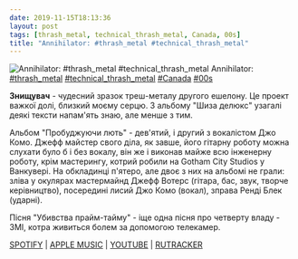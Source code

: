 ```yaml
---
date: 2019-11-15T18:13:36
layout: post
tags: [thrash_metal, technical_thrash_metal, Canada, 00s]
title: "Annihilator: #thrash_metal #technical_thrash_metal"
---
```

![Annihilator: #thrash_metal #technical_thrash_metal](https://i.scdn.co/image/ab67616d0000b273a0609ce41b25eac95ef1eb94)
Annihilator: [#thrash_metal](/tags/#thrash_metal) [#technical_thrash_metal](/tags/#technical_thrash_metal) [#Canada](/tags/#Canada) [#00s](/tags/#00s)

**Знищувач** - чудесний зразок треш-металу другого ешелону. Це проект важкої долі, близкий моєму серцю. З альбому &quot;Шиза делюкс&quot; узагалі деякі тексти напам&#39;ять знаю, але менше з тим.

Альбом &quot;Пробуджуючи лють&quot; - дев&#39;ятий, і другий з вокалістом Джо Комо. Джефф майстер свого діла, як завше, його гітарну роботу можна слухати було б і без вокалу, він же і виконав майже всю інженерну роботу, крім мастерингу, котрий робили на Gotham City Studios у Ванкувері. На обкладинці п&#39;ятеро, але двоє з них на альбомі не грали: зліва у окулярах мастермайнд Джефф Вотерс (гітара, бас, звук, творче керівництво), посередині лисий Джо Комо (вокал), зправа Ренді Блек (ударні).

Пісня &quot;Убивства прайм-тайму&quot; - іще одна пісня про четверту владу - ЗМІ, котра живиться болем за допомогою телекамер.

[SPOTIFY](https://open.spotify.com/album/03QYTsKtUQRyqtzjH0dq72) \| [APPLE MUSIC](https://music.apple.com/kz/album/waking-the-fury/164973346) \| [YOUTUBE](https://www.youtube.com/playlist?list=PLC7B45706F7A1E93E) \| [RUTRACKER](https://rutracker.org/forum/viewtopic.php?t=5550042)